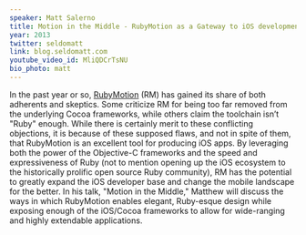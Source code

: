 ```yaml
---
speaker: Matt Salerno
title: Motion in the Middle - RubyMotion as a Gateway to iOS development
year: 2013
twitter: seldomatt
link: blog.seldomatt.com
youtube_video_id: MliQDCrTsNU
bio_photo: matt
---
```


In the past year or so, [RubyMotion](http://www.rubymotion.com/) (RM) has gained its share of both adherents and skeptics. Some criticize RM for being too far removed from the underlying Cocoa frameworks, while others claim the toolchain isn’t "Ruby" enough. While there is certainly merit to these conflicting objections, it is because of these supposed flaws, and not in spite of them, that RubyMotion is an excellent tool for producing iOS apps. By leveraging both the power of the Objective-C frameworks and the speed and expressiveness of Ruby (not to mention opening up the iOS ecosystem to the historically prolific open source Ruby community), RM has the potential to greatly expand the iOS developer base and change the mobile landscape for the better. In his talk, "Motion in the Middle," Matthew will discuss the ways in which RubyMotion enables elegant, Ruby-esque design while exposing enough of the iOS/Cocoa frameworks to allow for wide-ranging and highly extendable applications.
